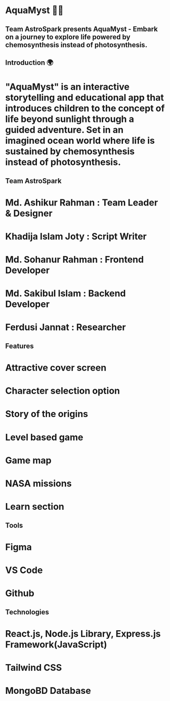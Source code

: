 # AquaMyst 🌊✨
## Team AstroSpark presents AquaMyst - Embark on a journey to explore life powered by chemosynthesis instead of photosynthesis.

## Introduction 🌍
# "AquaMyst" is an interactive storytelling and educational app that introduces children to the concept of life beyond sunlight through a guided adventure. Set in an imagined ocean world where life is sustained by chemosynthesis instead of photosynthesis.

## Team AstroSpark
# Md. Ashikur Rahman : Team Leader & Designer
# Khadija Islam Joty : Script Writer
# Md. Sohanur Rahman : Frontend Developer
#  Md. Sakibul Islam : Backend Developer
# Ferdusi Jannat : Researcher

## Features
# Attractive cover screen
# Character selection option
# Story of the origins
# Level based game
# Game map
# NASA missions
# Learn section

## Tools
# Figma
# VS Code
# Github

## Technologies
# React.js, Node.js Library, Express.js Framework(JavaScript)
# Tailwind CSS
# MongoBD Database